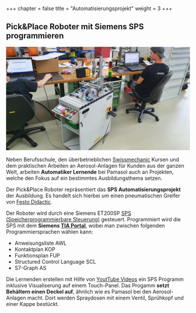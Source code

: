 +++
chapter = false
title = "Automatisierungsprojekt"
weight = 3
+++

## Pick&Place Roboter mit Siemens SPS programmieren

![Apprentices_](./images/apprentices-programming.de.jpg)

Neben Berufsschule, den überbetrieblichen [Swissmechanic](https://www.swissmechanic.ch/) Kursen und dem praktischen Arbeiten an Aerosol-Anlagen für Kunden aus der ganzen Welt, arbeiten **Automatiker Lernende** bei Pamasol auch an Projekten, welche den Fokus auf ein bestimmtes Ausbildungsthema setzen.

Der Pick&Place Roboter repräsentiert das **SPS Automatisierungsprojekt** der Ausbildung. Es handelt sich hierbei um einen pneumatischen Greifer von [Festo Didactic](https://www.festo-didactic.ch/).

Der Roboter wird durch eine Siemens ET200SP [SPS (Speicherprogrammierbare Steuerung)](https://de.wikipedia.org/wiki/Speicherprogrammierbare_Steuerung) gesteuert. Programmiert wird die SPS mit dem **Siemens [TIA Portal](https://de.wikipedia.org/wiki/Totally_Integrated_Automation)**, wobei man zwischen folgenden Programmiersprachen wählen kann:

* Anweisungsliste AWL
* Kontaktplan KOP
* Funktionsplan FUP
* Structured Control Language SCL
* S7-Graph AS

Die Lernenden erstellen mit Hilfe von [YoutTube Videos](https://youtube.com/playlist?list=PL1Wj1AOhKEuW5Cr9EzuF_BXwfh-ts8Ttw) ein SPS Programm inklusive Visualiserung auf einem Touch-Panel. Das Progamm **setzt Behältern einen Deckel auf**, ähnlich wie es Pamasol bei den Aerosol-Anlagen macht. Dort werden Spraydosen mit einem Ventil, Sprühkopf und einer Kappe bestückt.
